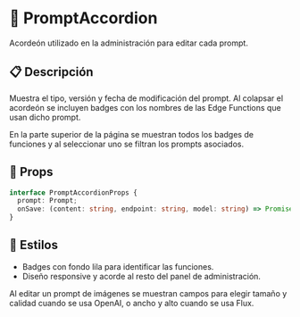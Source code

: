 # 📂 PromptAccordion

Acordeón utilizado en la administración para editar cada prompt.

## 📋 Descripción

Muestra el tipo, versión y fecha de modificación del prompt. Al colapsar el acordeón se incluyen badges con los nombres de las Edge Functions que usan dicho prompt.

En la parte superior de la página se muestran todos los badges de funciones y al seleccionar uno se filtran los prompts asociados.

## 🔧 Props

```typescript
interface PromptAccordionProps {
  prompt: Prompt;
  onSave: (content: string, endpoint: string, model: string) => Promise<void> | void;
}
```

## 🎨 Estilos

- Badges con fondo lila para identificar las funciones.
- Diseño responsive y acorde al resto del panel de administración.

Al editar un prompt de imágenes se muestran campos para elegir tamaño y calidad cuando se usa OpenAI, o ancho y alto cuando se usa Flux.
